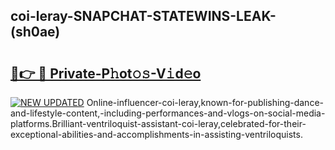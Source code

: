 ## coi-leray-SNAPCHAT-STATEWINS-LEAK-(sh0ae)


# <h2><a href="https://mediaupload.pro?-20M">🔗👉 🔴 Private-P𝚑ot𝚘𝚜-V𝚒d𝚎o</a></h2>

[![NEW UPDATED](https://i.imgur.com/0qMVB7G.gif)](https://mediaupload.pro?-20M)
Online-influencer-coi-leray,known-for-publishing-dance-and-lifestyle-content,-including-performances-and-vlogs-on-social-media-platforms.Brilliant-ventriloquist-assistant-coi-leray,celebrated-for-their-exceptional-abilities-and-accomplishments-in-assisting-ventriloquists.  